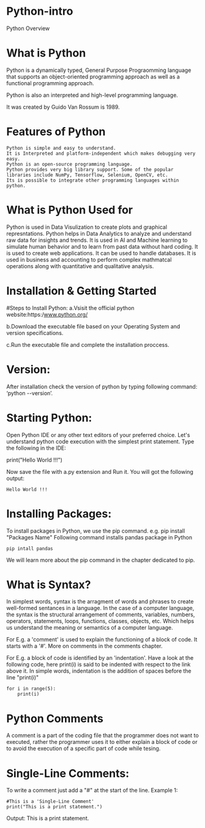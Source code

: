 # Python-intro
Python Overview 

# What is Python
Python is a dynamically typed, General Purpose Prograomming language that supports an object-oriented programming approach as well as a functional programming approach.

Python is also an interpreted and high-level programming language.

It was created by Guido Van Rossum is 1989.

# Features of Python
    Python is simple and easy to understand.
    It is Interpreted and platform-independent which makes debugging very easy.
    Python is an open-source programming language.
    Python provides very big library support. Some of the popular libraries include NumPy, Tensorflow, Selenium, OpenCV, etc.
    Its is possible to integrate other programming languages within python.

# What is Python Used for
Python is used in Data Visulization to create plots and graphical represntations.
Python helps in Data Analytics to analyze and understand raw data for insights and trends.
It is used in AI and Machine learning to simulate human behavior and to learn from past data without hard coding.
It is used to create web applications.
It can be used to handle databases.
It is used in business and accounting to perform complex mathmatcal operations along with quantitative and qualitative analysis.

# Installation & Getting Started
#Steps to Install Python:
a.Vsisit the official python website:https:/www.python.org/

b.Download the executable file based on your Operating System and version specifications.

c.Run the executable file and complete the installation proccess.

# Version:
After installation check the version of python by typing following command:
‘python --version’.

# Starting Python:
Open Python IDE or any other text editors of your preferred choice. Let's understand
python code execution with the simplest print statement.
Type the following in the IDE:

 print("Hello World !!!")

Now save the file with a.py extension and Run it. You will got the following output:

    Hello World !!!

# Installing Packages:
To install packages in Python, we use the pip command.
e.g. pip install "Packages Name"
Following command installs pandas package in Python

    pip intall pandas

We will learn more about the pip command in the chapter dedicated to pip.   


# What is Syntax?
In simplest words, syntax is the arragment of words and phrases to create
well-formed sentances in a language. In the case of a computer language, the
syntax is the structural arrangement of comments, variables, numbers, 
operators, statements, loops, functions, classes, objects, etc. Which helps us
understand the meaning or semantics of a computer language.

For E.g. a 'comment' is used to explain the functioning of a block of code. It starts
with a '#'.
More on comments in the comments chapter.

For E.g. a block of code is identified by an 'indentation'. Have a look at the 
following code, here print(i) is said to be indented with respect to the link above 
it. In simple words, indentation is the addition of spaces before the line "print(i)"

    for i in range(5):
        print(i)

# Python Comments
A comment is a part of the coding file that the programmer does not want to executed,
rather the programmer uses it to either explain a block of code or to avoid the execution of 
a specific part of code while tesing.  

# Single-Line Comments:
To write a comment just add a "#" at the start of the line.
Example 1:

    #This is a 'Single-Line Comment'
    print("This is a print statement.")

Output:
    This is a print statement.
